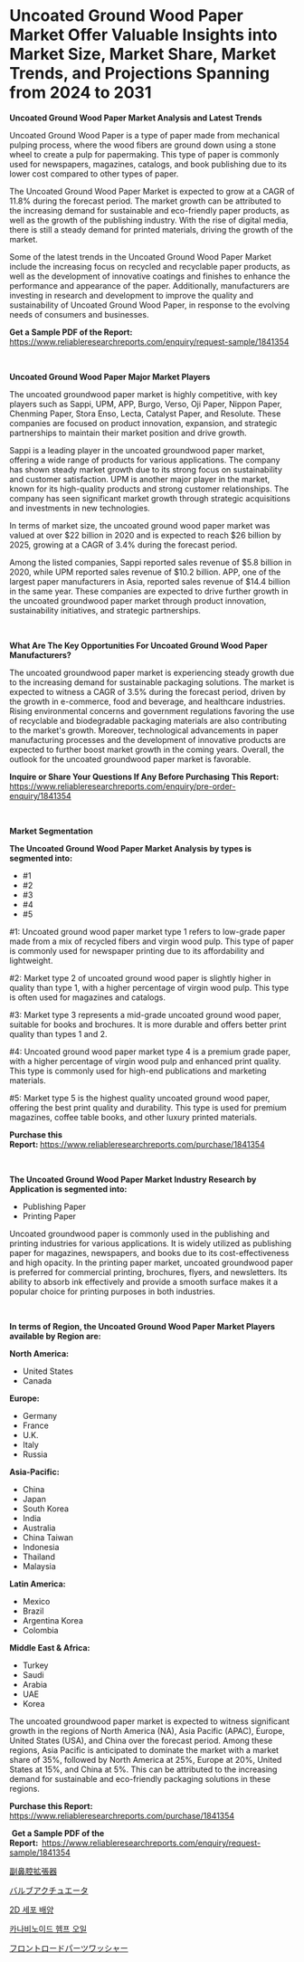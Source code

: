 <p><h1>Uncoated Ground Wood Paper Market Offer Valuable Insights into Market Size, Market Share, Market Trends, and Projections Spanning from 2024 to 2031</h1></p><p><strong>Uncoated Ground Wood Paper Market Analysis and Latest Trends</strong></p>
<p><p>Uncoated Ground Wood Paper is a type of paper made from mechanical pulping process, where the wood fibers are ground down using a stone wheel to create a pulp for papermaking. This type of paper is commonly used for newspapers, magazines, catalogs, and book publishing due to its lower cost compared to other types of paper.</p><p>The Uncoated Ground Wood Paper Market is expected to grow at a CAGR of 11.8% during the forecast period. The market growth can be attributed to the increasing demand for sustainable and eco-friendly paper products, as well as the growth of the publishing industry. With the rise of digital media, there is still a steady demand for printed materials, driving the growth of the market.</p><p>Some of the latest trends in the Uncoated Ground Wood Paper Market include the increasing focus on recycled and recyclable paper products, as well as the development of innovative coatings and finishes to enhance the performance and appearance of the paper. Additionally, manufacturers are investing in research and development to improve the quality and sustainability of Uncoated Ground Wood Paper, in response to the evolving needs of consumers and businesses.</p></p>
<p><strong>Get a Sample PDF of the Report:&nbsp;</strong> <a href="https://www.reliableresearchreports.com/enquiry/request-sample/1841354">https://www.reliableresearchreports.com/enquiry/request-sample/1841354</a></p>
<p>&nbsp;</p>
<p><strong>Uncoated Ground Wood Paper Major Market Players</strong></p>
<p><p>The uncoated groundwood paper market is highly competitive, with key players such as Sappi, UPM, APP, Burgo, Verso, Oji Paper, Nippon Paper, Chenming Paper, Stora Enso, Lecta, Catalyst Paper, and Resolute. These companies are focused on product innovation, expansion, and strategic partnerships to maintain their market position and drive growth.</p><p>Sappi is a leading player in the uncoated groundwood paper market, offering a wide range of products for various applications. The company has shown steady market growth due to its strong focus on sustainability and customer satisfaction. UPM is another major player in the market, known for its high-quality products and strong customer relationships. The company has seen significant market growth through strategic acquisitions and investments in new technologies.</p><p>In terms of market size, the uncoated ground wood paper market was valued at over $22 billion in 2020 and is expected to reach $26 billion by 2025, growing at a CAGR of 3.4% during the forecast period. </p><p>Among the listed companies, Sappi reported sales revenue of $5.8 billion in 2020, while UPM reported sales revenue of $10.2 billion. APP, one of the largest paper manufacturers in Asia, reported sales revenue of $14.4 billion in the same year. These companies are expected to drive further growth in the uncoated groundwood paper market through product innovation, sustainability initiatives, and strategic partnerships.</p></p>
<p>&nbsp;</p>
<p><strong>What Are The Key Opportunities For Uncoated Ground Wood Paper Manufacturers?</strong></p>
<p><p>The uncoated groundwood paper market is experiencing steady growth due to the increasing demand for sustainable packaging solutions. The market is expected to witness a CAGR of 3.5% during the forecast period, driven by the growth in e-commerce, food and beverage, and healthcare industries. Rising environmental concerns and government regulations favoring the use of recyclable and biodegradable packaging materials are also contributing to the market's growth. Moreover, technological advancements in paper manufacturing processes and the development of innovative products are expected to further boost market growth in the coming years. Overall, the outlook for the uncoated groundwood paper market is favorable.</p></p>
<p><strong>Inquire or Share Your Questions If Any Before Purchasing This Report:</strong> <a href="https://www.reliableresearchreports.com/enquiry/pre-order-enquiry/1841354">https://www.reliableresearchreports.com/enquiry/pre-order-enquiry/1841354</a></p>
<p>&nbsp;</p>
<p><strong>Market Segmentation</strong></p>
<p><strong>The Uncoated Ground Wood Paper Market Analysis by types is segmented into:</strong></p>
<p><ul><li>#1</li><li>#2</li><li>#3</li><li>#4</li><li>#5</li></ul></p>
<p><p>#1: Uncoated ground wood paper market type 1 refers to low-grade paper made from a mix of recycled fibers and virgin wood pulp. This type of paper is commonly used for newspaper printing due to its affordability and lightweight. </p><p>#2: Market type 2 of uncoated ground wood paper is slightly higher in quality than type 1, with a higher percentage of virgin wood pulp. This type is often used for magazines and catalogs.</p><p>#3: Market type 3 represents a mid-grade uncoated ground wood paper, suitable for books and brochures. It is more durable and offers better print quality than types 1 and 2.</p><p>#4: Uncoated ground wood paper market type 4 is a premium grade paper, with a higher percentage of virgin wood pulp and enhanced print quality. This type is commonly used for high-end publications and marketing materials.</p><p>#5: Market type 5 is the highest quality uncoated ground wood paper, offering the best print quality and durability. This type is used for premium magazines, coffee table books, and other luxury printed materials.</p></p>
<p><strong>Purchase this Report:&nbsp;</strong><a href="https://www.reliableresearchreports.com/purchase/1841354">https://www.reliableresearchreports.com/purchase/1841354</a></p>
<p>&nbsp;</p>
<p><strong>The Uncoated Ground Wood Paper Market Industry Research by Application is segmented into:</strong></p>
<p><ul><li>Publishing Paper</li><li>Printing Paper</li></ul></p>
<p><p>Uncoated groundwood paper is commonly used in the publishing and printing industries for various applications. It is widely utilized as publishing paper for magazines, newspapers, and books due to its cost-effectiveness and high opacity. In the printing paper market, uncoated groundwood paper is preferred for commercial printing, brochures, flyers, and newsletters. Its ability to absorb ink effectively and provide a smooth surface makes it a popular choice for printing purposes in both industries.</p></p>
<p>&nbsp;</p>
<p><strong>In terms of Region, the Uncoated Ground Wood Paper Market Players available by Region are:</strong></p>
<p>
    <p> <strong> North America: </strong>
        <ul>
            <li>United States</li>
            <li>Canada</li>
        </ul>
        </p> 
    <p> <strong> Europe: </strong>
        <ul>
            <li>Germany</li>
            <li>France</li>
            <li>U.K.</li>
            <li>Italy</li>
            <li>Russia</li>
        </ul>
        </p> 
    <p> <strong> Asia-Pacific: </strong>
        <ul>
            <li>China</li>
            <li>Japan</li>
            <li>South Korea</li>
            <li>India</li>
            <li>Australia</li>
            <li>China Taiwan</li>
            <li>Indonesia</li>
            <li>Thailand</li>
            <li>Malaysia</li>
        </ul>
        </p> 
    <p> <strong> Latin America: </strong>
        <ul>
            <li>Mexico</li>
            <li>Brazil</li>
            <li>Argentina Korea</li>
            <li>Colombia</li>
        </ul>
        </p> 
    <p> <strong> Middle East & Africa: </strong>
        <ul>
            <li>Turkey</li>
            <li>Saudi</li>
            <li>Arabia</li>
            <li>UAE</li>
            <li>Korea</li>
        </ul>
    </p>
    </p>
<p><p>The uncoated groundwood paper market is expected to witness significant growth in the regions of North America (NA), Asia Pacific (APAC), Europe, United States (USA), and China over the forecast period. Among these regions, Asia Pacific is anticipated to dominate the market with a market share of 35%, followed by North America at 25%, Europe at 20%, United States at 15%, and China at 5%. This can be attributed to the increasing demand for sustainable and eco-friendly packaging solutions in these regions.</p></p>
<p><strong>Purchase this Report: </strong><a href="https://www.reliableresearchreports.com/purchase/1841354">https://www.reliableresearchreports.com/purchase/1841354</a></p>
<p>&nbsp;<strong>Get a Sample PDF of the Report:&nbsp;&nbsp;</strong><a href="https://www.reliableresearchreports.com/enquiry/request-sample/1841354">https://www.reliableresearchreports.com/enquiry/request-sample/1841354</a></p>
<p><strong></strong></p>
<p><p><a href="https://github.com/Calvi3ynJerde867/Market-Research-Report-List-1/blob/main/73167757800.md">副鼻腔拡張器</a></p><p><a href="https://medium.com/@rylanaufman56456/%E3%83%90%E3%83%AB%E3%83%96%E3%82%A2%E3%82%AF%E3%83%81%E3%83%A5%E3%82%A8%E3%83%BC%E3%82%BF%E5%B8%82%E5%A0%B4-%E7%AB%B6%E4%BA%89%E5%88%86%E6%9E%90-%E5%B8%82%E5%A0%B4%E3%81%AE%E3%83%88%E3%83%AC%E3%83%B3%E3%83%89-2031%E5%B9%B4%E3%81%BE%E3%81%A7%E3%81%AE%E4%BA%88%E6%B8%AC-981e92d800ab">バルブアクチュエータ</a></p><p><a href="https://medium.com/@ieremiapadurariu20221/2d-%EC%84%B8%ED%8F%AC-%EB%B0%B0%EC%96%91-%EC%8B%9C%EC%9E%A5-%EA%B7%9C%EB%AA%A8-%EB%B0%8F-%EC%8B%9C%EC%9E%A5-%EB%8F%99%ED%96%A5-%EC%99%84%EB%B2%BD%ED%95%9C-%EC%82%B0%EC%97%85-%EC%A0%84%EB%A7%9D-2024%EB%85%84%EB%B6%80%ED%84%B0-2031%EB%85%84%EA%B9%8C%EC%A7%80-4b8ebfafb878">2D 세포 배양</a></p><p><a href="https://medium.com/@avramcornescu20221/%EC%B9%B4%EB%82%98%EB%B9%84%EB%85%B8%EC%9D%B4%EB%93%9C-%ED%97%B4%ED%94%84-%EC%98%A4%EC%9D%BC-%EC%8B%9C%EC%9E%A5-%EC%8B%9C%EC%9E%A5-%EC%A0%90%EC%9C%A0%EC%9C%A8-%EC%8B%9C%EC%9E%A5-%EB%8F%99%ED%96%A5-%EB%B0%8F-%EB%AF%B8%EB%9E%98-%EC%84%B1%EC%9E%A5-%ED%83%90%EC%83%89-6463e55fabfc">카나비노이드 헴프 오일</a></p><p><a href="https://medium.com/@zackaryhalvorson2023/%E3%83%95%E3%83%AD%E3%83%B3%E3%83%88%E3%83%AD%E3%83%BC%E3%83%89%E9%83%A8%E5%93%81%E6%B4%97%E6%B5%84%E6%A9%9F%E5%B8%82%E5%A0%B4-%E7%AB%B6%E4%BA%89%E5%88%86%E6%9E%90-%E5%B8%82%E5%A0%B4%E5%8B%95%E5%90%91-2031%E5%B9%B4%E3%81%BE%E3%81%A7%E3%81%AE%E4%BA%88%E6%B8%AC-3a670a3eff1d">フロントロードパーツワッシャー</a></p></p>